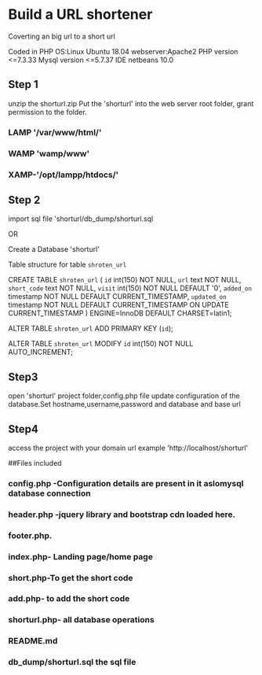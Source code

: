 # Build a URL shortener

Coverting an big url to a short url

Coded in PHP 
OS:Linux Ubuntu 18.04
webserver:Apache2
PHP version <=7.3.33
Mysql version <=5.7.37
IDE netbeans 10.0


## Step 1
unzip the shorturl.zip
Put the 'shorturl' into the web server root folder,
grant permission to the folder.

### LAMP '/var/www/html/'
### WAMP 'wamp/www'
### XAMP-'/opt/lampp/htdocs/'

## Step 2
import sql file 'shorturl/db_dump/shorturl.sql 

OR

Create a Database 'shorturl'

Table structure for table `shroten_url` 

CREATE TABLE `shroten_url` (
  `id` int(150) NOT NULL,
  `url` text NOT NULL,
  `short_code` text NOT NULL,
  `visit` int(150) NOT NULL DEFAULT '0',
  `added_on` timestamp NOT NULL DEFAULT CURRENT_TIMESTAMP,
  `updated_on` timestamp NOT NULL DEFAULT CURRENT_TIMESTAMP ON UPDATE CURRENT_TIMESTAMP
) ENGINE=InnoDB DEFAULT CHARSET=latin1;

ALTER TABLE `shroten_url`
  ADD PRIMARY KEY (`id`);

ALTER TABLE `shroten_url`
  MODIFY `id` int(150) NOT NULL AUTO_INCREMENT;

## Step3

open 'shorturl' project folder,config.php file update configuration of the database.Set hostname,username,password and database and base url 

## Step4
 access the project with your domain url example 'http://localhost/shorturl'

##Files included

### config.php -Configuration details are present in it aslomysql database connection
### header.php -jquery library and bootstrap cdn loaded here.
### footer.php.
### index.php- Landing page/home page
### short.php-To get the short code
### add.php- to add the short code
### shorturl.php- all database operations 
### README.md
### db_dump/shorturl.sql the sql file
